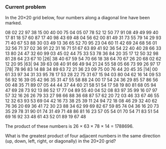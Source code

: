 ### Current problem


In the 20×20 grid below, four numbers along a diagonal line have been marked.

08 02 22 97 38 15 00 40   00   75   04   05   07 78 52 12 50 77 91 08
49 49 99 40 17 81 18 57   60   87   17   40   98 43 69 48 04 56 62 00
81 49 31 73 55 79 14 29   93   71   40   67   53 88 30 03 49 13 36 65
52 70 95 23 04 60 11 42   69   24   68   56   01 32 56 71 37 02 36 91
22 31 16 71 51 67 63 89   41   92   36   54   22 40 40 28 66 33 13 80
24 47 32 60 99 03 45 02   44   75   33   53   78 36 84 20 35 17 12 50
32 98 81 28 64 23 67 10  |26|  38   40   67   59 54 70 66 18 38 64 70
67 26 20 68 02 62 12 20   95  |63|  94   39   63 08 40 91 66 49 94 21
24 55 58 05 66 73 99 26   97   17  |78|  78   96 83 14 88 34 89 63 72
21 36 23 09 75 00 76 44   20   45   35  |14|  00 61 33 97 34 31 33 95
78 17 53 28 22 75 31 67   15   94   03   80   04 62 16 14 09 53 56 92
16 39 05 42 96 35 31 47   55   58   88   24   00 17 54 24 36 29 85 57
86 56 00 48 35 71 89 07   05   44   44   37   44 60 21 58 51 54 17 58
19 80 81 68 05 94 47 69   28   73   92   13   86 52 17 77 04 89 55 40
04 52 08 83 97 35 99 16   07   97   57   32   16 26 26 79 33 27 98 66
88 36 68 87 57 62 20 72   03   46   33   67   46 55 12 32 63 93 53 69
04 42 16 73 38 25 39 11   24   94   72   18   08 46 29 32 40 62 76 36
20 69 36 41 72 30 23 88   34   62   99   69   82 67 59 85 74 04 36 16
20 73 35 29 78 31 90 01   74   31   49   71   48 86 81 16 23 57 05 54
01 70 54 71 83 51 54 69   16   92   33   48   61 43 52 01 89 19 67 48

The product of these numbers is 26 × 63 × 78 × 14 = 1788696.

What is the greatest product of four adjacent numbers in the same direction (up, down, left, right, or diagonally) in the 20×20 grid?
